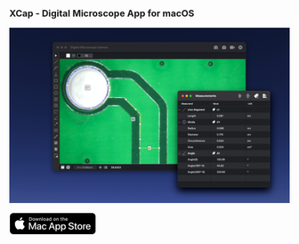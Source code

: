 ### XCap - Digital Microscope App for macOS

![xcap]

[![mac_app_store]](https://apps.apple.com/us/app/xcap/id1569525013)



[xcap]: ./images/XCap.png 'XCap'
[mac_app_store]: ./images/Mac_App_Store.png 'Mac App Store'
